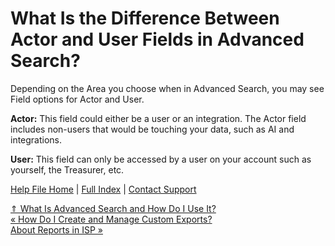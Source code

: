  What Is the Difference Between Actor and User Fields in Advanced Search?
==========

Depending on the Area you choose when in Advanced Search, you may see Field options for Actor and User. 

**Actor:** This field could either be a user or an integration. The Actor field includes non-users that would be touching your data, such as AI and integrations.

**User:** This field can only be accessed by a user on your account such as yourself, the Treasurer, etc.

[Help File Home](/help/) | [Full Index](/Help-File-Directory/) | [Contact Support](mailto:support@ISPolitical.com)

[⇑ What Is Advanced Search and How Do I Use It? ](/What-Is-Advanced-Search-and-How-Do-I-Use-It)  
[« How Do I Create and Manage Custom Exports?](/Custom-Exports)  
[About Reports in ISP »](/About-Reports-in-ISP)
